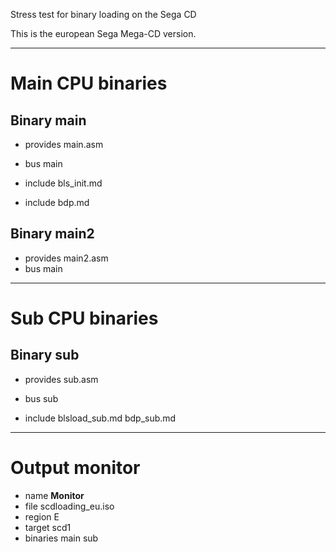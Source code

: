 Stress test for binary loading on the Sega CD

This is the european Sega Mega-CD version.


--------------------------------------

Main CPU binaries
=================


Binary main
-----------

 - provides main.asm
 - bus main

 - include bls_init.md
 - include bdp.md

Binary main2
------------

 - provides main2.asm
 - bus main

--------------------------------------

Sub CPU binaries
================


Binary sub
----------

 - provides sub.asm
 - bus sub

 - include blsload_sub.md bdp_sub.md

--------------------------------------

Output monitor
==============

 - name **Monitor**
 - file scdloading_eu.iso
 - region E
 - target scd1
 - binaries main sub

